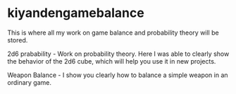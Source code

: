 # kiyandengamebalance
This is where all my work on game balance and probability theory will be stored.

2d6 prabability - Work on probability theory. Here I was able to clearly show the behavior of the 2d6 cube, which will help you use it in new projects.

Weapon Balance - I show you clearly how to balance a simple weapon in an ordinary game.
